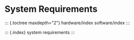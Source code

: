 # System Requirements

::: {.toctree maxdepth="2"} hardware/index software/index :::

::: {.index} system requirements :::

